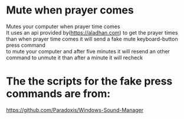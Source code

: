 # Mute when prayer comes
 Mutes your computer when prayer time comes\
 It uses an api provided by(https://aladhan.com) to get the prayer times \
 than when prayer time comes it will send a fake mute keyboard-button press command\
 to mute your computer and after five minutes it will resend an other command to unmute it
 than after a minute it will recheck
 
 
# The the scripts for the fake press commands are from:
 https://github.com/Paradoxis/Windows-Sound-Manager